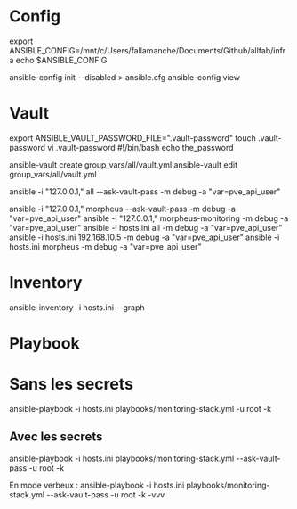 # Config

export ANSIBLE_CONFIG=/mnt/c/Users/fallamanche/Documents/Github/allfab/infra
echo $ANSIBLE_CONFIG

ansible-config init --disabled > ansible.cfg
ansible-config view

# Vault

export ANSIBLE_VAULT_PASSWORD_FILE=".vault-password"
touch .vault-password
vi .vault-password
#!/bin/bash
echo the_password

ansible-vault create group_vars/all/vault.yml
ansible-vault edit group_vars/all/vault.yml

ansible -i "127.0.0.1," all --ask-vault-pass -m debug -a "var=pve_api_user"

ansible -i "127.0.0.1," morpheus --ask-vault-pass -m debug -a "var=pve_api_user"
ansible -i "127.0.0.1," morpheus-monitoring -m debug -a "var=pve_api_user"
ansible -i hosts.ini all -m debug -a "var=pve_api_user"
ansible -i hosts.ini 192.168.10.5 -m debug -a "var=pve_api_user"
ansible -i hosts.ini morpheus -m debug -a "var=pve_api_user"

# Inventory


ansible-inventory -i hosts.ini --graph


# Playbook

# Sans les secrets
ansible-playbook -i hosts.ini playbooks/monitoring-stack.yml -u root -k

## Avec les secrets
ansible-playbook -i hosts.ini playbooks/monitoring-stack.yml --ask-vault-pass -u root -k

En mode verbeux :
ansible-playbook -i hosts.ini playbooks/monitoring-stack.yml --ask-vault-pass -u root -k -vvv
